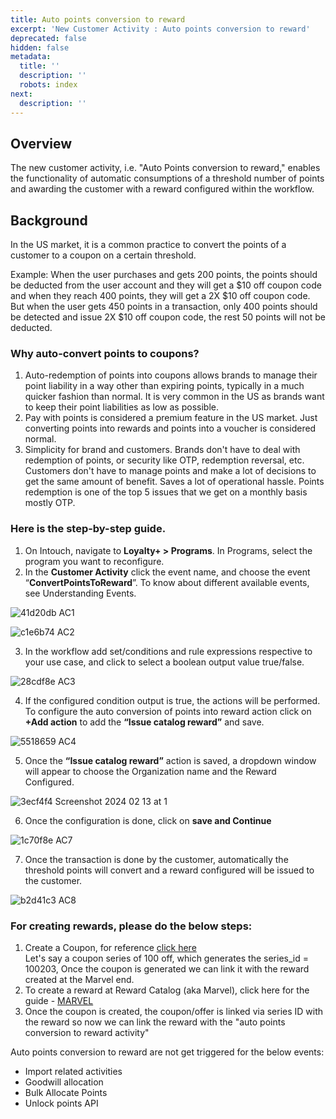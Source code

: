 ```yaml
---
title: Auto points conversion to reward
excerpt: 'New Customer Activity : Auto points conversion to reward'
deprecated: false
hidden: false
metadata:
  title: ''
  description: ''
  robots: index
next:
  description: ''
---
```

## Overview

The new customer activity, i.e. "Auto Points conversion to reward," enables the functionality of automatic consumptions of a threshold number of points and awarding the customer with a reward configured within the workflow.

## Background

In the US market, it is a common practice to convert the points of a customer to a coupon on a certain threshold.

Example: When the user purchases and gets 200 points, the points should be deducted from the user account and they will get a $10 off coupon code and when they reach 400 points, they will get a 2X $10 off coupon code.\
But when the user gets 450 points in a transaction, only 400 points should be detected and issue 2X $10 off coupon code, the rest 50 points will not be deducted.

### Why auto-convert points to coupons?

1. Auto-redemption of points into coupons allows brands to manage their point liability in a way other than expiring points, typically in a much quicker fashion than normal. It is very common in the US as brands want to keep their point liabilities as low as possible.
2. Pay with points is considered a premium feature in the US market. Just converting points into rewards and points into a voucher is considered normal.
3. Simplicity for brand and customers. Brands don't have to deal with redemption of points, or security like OTP, redemption reversal, etc. Customers don't have to manage points and make a lot of decisions to get the same amount of benefit. Saves a lot of operational hassle. Points redemption is one of the top 5 issues that we get on a monthly basis mostly OTP.

### Here is the step-by-step guide.

1. On Intouch, navigate to **Loyalty+ > Programs**. In Programs, select the program you want to reconfigure. 
2. In the **Customer Activity** click the event name, and choose the event “**ConvertPointsToReward**”. To know about different available events, see Understanding Events.

![41d20db AC1](https://files.readme.io/41d20db-AC1.png)

![c1e6b74 AC2](https://files.readme.io/c1e6b74-AC2.png)

3. In the workflow add set/conditions and rule expressions respective to your use case, and click to select a boolean output value true/false.

![28cdf8e AC3](https://files.readme.io/28cdf8e-AC3.png)

4. If the configured condition output is true, the actions will be performed. To configure the auto conversion of points into reward action click on **+Add action** to add the **“Issue catalog reward”** and save.

![5518659 AC4](https://files.readme.io/5518659-AC4.png)

5. Once the **“Issue catalog reward”** action is saved, a dropdown window will appear to choose the Organization name and the Reward Configured.

![3ecf4f4 Screenshot 2024 02 13 at 1](https://files.readme.io/3ecf4f4-Screenshot_2024-02-13_at_1.08.56_PM.png)

6. Once the configuration is done, click on **save and Continue**

![1c70f8e AC7](https://files.readme.io/1c70f8e-AC7.png)

7. Once the transaction is done by the customer, automatically the threshold points will convert and a reward configured will be issued to the customer. 

![b2d41c3 AC8](https://files.readme.io/b2d41c3-AC8.png)

### For creating rewards, please do the below steps:

1. Create a Coupon, for reference [click here](https://docs.capillarytech.com/docs/create-offer)\
   Let's say a coupon series of 100 off, which generates the series\_id = 100203, Once the coupon is generated we can link it with the reward created at the Marvel end.
2. To create a reward at Reward Catalog (aka Marvel), click here for the guide - [MARVEL](https://docs.capillarytech.com/docs/rewards-catalog-2#how-to-get-started-and-create-rewards)
3. Once the coupon is created, the coupon/offer is linked via series ID with the reward so now we can link the reward with the "auto points conversion to reward activity"

<Note title="Note">
Auto points conversion to reward are not get triggered for the below events:

* Import related activities
* Goodwill allocation
* Bulk Allocate Points
* Unlock points API
</Note>
